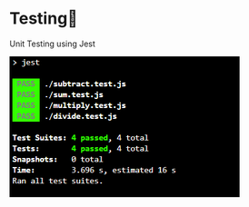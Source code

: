 # Testing🚀
Unit Testing using Jest

<img src="https://github.com/sumana2001/jest/blob/main/jest.PNG"/>
